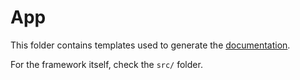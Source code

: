 # App

This folder contains templates used to generate the 
[documentation](https://resonance.distantmagic.com/).

For the framework itself, check the `src/` folder.
